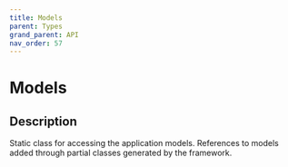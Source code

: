 ```yaml
---
title: Models
parent: Types
grand_parent: API
nav_order: 57
---
```


# Models

## Description

Static class for accessing the application models. References to models added through partial classes generated by the framework.
